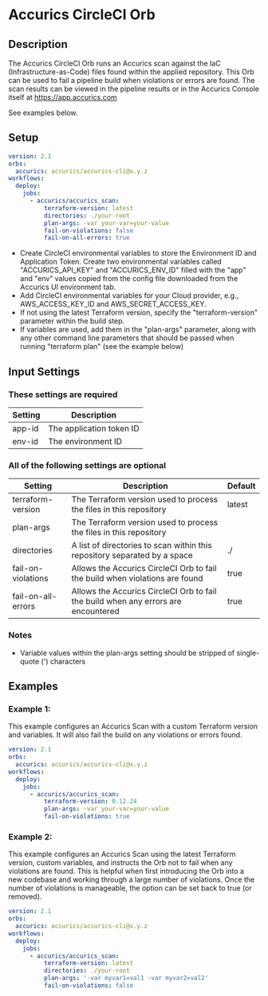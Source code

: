 # Accurics CircleCI Orb

## Description
The Accurics CircleCI Orb runs an Accurics scan against the IaC (Infrastructure-as-Code) files found within the applied repository.
This Orb can be used to fail a pipeline build when violations or errors are found.
The scan results can be viewed in the pipeline results or in the Accurics Console itself at https://app.accurics.com

See examples below.

## Setup

```yaml
version: 2.1
orbs:
  accurics: accurics/accurics-cli@x.y.z
workflows:
  deploy:
    jobs:
      - accurics/accurics_scan:
          terraform-version: latest
          directories: ./your-root
          plan-args: -var your-var=your-value
          fail-on-violations: false
          fail-on-all-errors: true
```

- Create CircleCI environmental variables to store the Environment ID and Application Token. Create two environmental variables called "ACCURICS_API_KEY" and "ACCURICS_ENV_ID" filled with the "app" and "env" values copied from the config file downloaded from the Accurics UI environment tab.
- Add CircleCI environmental variables for your Cloud provider, e.g., AWS_ACCESS_KEY_ID and AWS_SECRET_ACCESS_KEY.
- If not using the latest Terraform version, specify the "terraform-version" parameter within the build step.
- If variables are used, add them in the "plan-args" parameter, along with any other command line parameters that should be passed when running "terraform plan" (see the example below)

## Input Settings

### These settings are required
| Setting | Description |
| -------------------- | ----------------------------------------------------------- |
| app-id | The application token ID |
| env-id | The environment ID |

### All of the following settings are optional

| Setting | Description | Default |
| -------------------- | ----------------------------------------------------------- | --------- |
| terraform-version | The Terraform version used to process the files in this repository | latest | 
| plan-args | The Terraform version used to process the files in this repository | | 
| directories | A list of directories to scan within this repository separated by a space | ./ | 
| fail-on-violations | Allows the Accurics CircleCI Orb to fail the build when violations are found | true |
| fail-on-all-errors | Allows the Accurics CircleCI Orb to fail the build when any errors are encountered | true |

### Notes
- Variable values within the plan-args setting should be stripped of single-quote (') characters

## Examples

### Example 1:
This example configures an Accurics Scan with a custom Terraform version and variables. It will also fail the build on any violations or errors found.

```yaml
version: 2.1
orbs:
  accurics: accurics/accurics-cli@x.y.z
workflows:
  deploy:
    jobs:
      - accurics/accurics_scan:
          terraform-version: 0.12.24
          plan-args: -var your-var=your-value
          fail-on-violations: true
```

### Example 2:
This example configures an Accurics Scan using the latest Terraform version, custom variables, and instructs the Orb not to fail when any violations are found. This is helpful when first introducing the Orb into a new codebase and working through a large number of violations. Once the number of violations is manageable, the option can be set back to true (or removed).
```yaml
version: 2.1
orbs:
  accurics: accurics/accurics-cli@x.y.z
workflows:
  deploy:
    jobs:
      - accurics/accurics_scan:
          terraform-version: latest
          directories: ./your-root
          plan-args: '-var myvar1=val1 -var myvar2=val2'
          fail-on-violations: false
```

